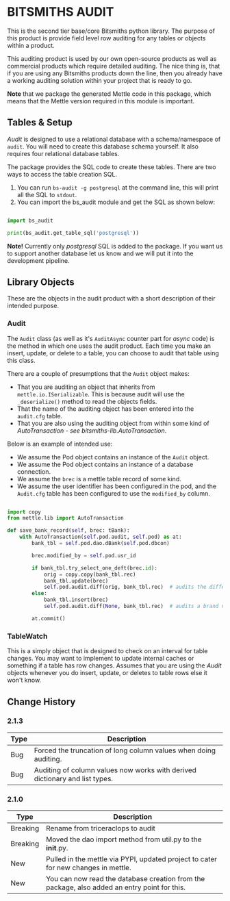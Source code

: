 # BITSMITHS AUDIT #

This is the second tier base/core Bitsmiths python library. The purpose of this product is provide field level row
auditing for any tables or objects within a product.

This auditing product is used by our own open-source products as well as commercial products which require detailed
auditing. The nice thing is, that if you are using any Bitsmiths products down the line, then you already have a
working auditing solution within your project that is ready to go.

**Note** that we package the generated Mettle code in this package, which means that the Mettle version required in this module is important.

## Tables & Setup ##

*Audit* is designed to use a relational database with a schema/namespace of `audit`. You will need to create this database schema yourself.
It also requires four relational database tables.

The package provides the SQL code to create these tables. There are two ways to access the table creation SQL.

1. You can run `bs-audit -g postgresql` at the command line, this will print all the SQL to `stdout`.
2. You can import the bs_audit module and get the SQL as shown below:

```python

import bs_audit

print(bs_audit.get_table_sql('postgresql'))

```

**Note!** Currently only *postgresql* SQL is added to the package. If you want us to support another database let
us know and we will put it into the development pipeline.

## Library Objects ##

These are the objects in the audit product with a short description of their intended purpose.

### Audit ###

The `Audit` class (as well as it's `AuditAsync` counter part for *async* code) is the method in which one uses
the audit product. Each time you make an insert, update, or delete to a table, you can choose to audit that table
using this class.

There are a couple of presumptions that the `Audit` object makes:

- That you are auditing an object that inherits from `mettle.io.ISerializable`. This is because audit will use the `_deserialize()` method to read the objects fields.
- That the name of the auditing object has been entered into the `audit.cfg` table.
- That you are also using the auditing object from within some kind of *AutoTransaction - see bitsmiths-lib.AutoTransaction*.

Below is an example of intended use:

- We assume the Pod object contains an instance of the `Audit` object.
- We assume the Pod object contains an instance of a database connection.
- We assume the `brec` is a mettle table record of some kind.
- We assume the user identifier has been configured in the pod, and the `Audit.cfg` table has been configured to use the `modified_by` column.

```python

import copy
from mettle.lib import AutoTransaction

def save_bank_record(self, brec: tBank):
	with AutoTransaction(self.pod.audit, self.pod) as at:
		bank_tbl = self.pod.dao.dBank(self.pod.dbcon)

		brec.modified_by = self.pod.usr_id

		if bank_tbl.try_select_one_deft(brec.id):
			orig = copy.copy(bank_tbl.rec)
			bank_tbl.update(brec)
			self.pod.audit.diff(orig, bank_tbl.rec)  # audits the difference between the original and new record
		else:
			bank_tbl.insert(brec)
			self.pod.audit.diff(None, bank_tbl.rec)  # audits a brand new record.

		at.commit()

```


### TableWatch ###

This is a simply object that is designed to check on an interval for table changes. You may want to implement to update
internal caches or something if a table has row changes. Assumes that you are using the *Audit* objects whenever you
do insert, update, or deletes to table rows else it won't know.


## Change History ##

### 2.1.3 ###

| Type | Description |
| ---- | ----------- |
| Bug  | Forced the truncation of long column values when doing auditing. |
| Bug  | Auditing of column values now works with derived dictionary and list types. |


### 2.1.0 ###

| Type | Description |
| ---- | ----------- |
| Breaking | Rename from triceraclops to audit |
| Breaking | Moved the dao import method from util.py to the __init__.py. |
| New  | Pulled in the mettle via PYPI, updated project to cater for new changes in mettle. |
| New  | You can now read the database creation from the package, also added an entry point for this. |
